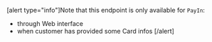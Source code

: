[alert type="info"]Note that this endpoint is only available for `PayIn`:
* through Web interface 
* when customer has provided some Card infos
[/alert]